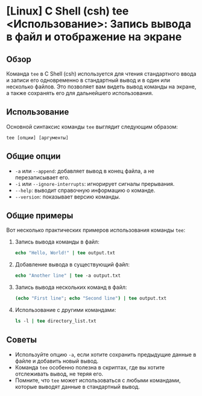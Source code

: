 # [Linux] C Shell (csh) tee <Использование>: Запись вывода в файл и отображение на экране

## Обзор
Команда `tee` в C Shell (csh) используется для чтения стандартного ввода и записи его одновременно в стандартный вывод и в один или несколько файлов. Это позволяет вам видеть вывод команды на экране, а также сохранять его для дальнейшего использования.

## Использование
Основной синтаксис команды `tee` выглядит следующим образом:

```
tee [опции] [аргументы]
```

## Общие опции
- `-a` или `--append`: добавляет вывод в конец файла, а не перезаписывает его.
- `-i` или `--ignore-interrupts`: игнорирует сигналы прерывания.
- `--help`: выводит справочную информацию о команде.
- `--version`: показывает версию команды.

## Общие примеры
Вот несколько практических примеров использования команды `tee`:

1. Запись вывода команды в файл:
   ```csh
   echo "Hello, World!" | tee output.txt
   ```

2. Добавление вывода в существующий файл:
   ```csh
   echo "Another line" | tee -a output.txt
   ```

3. Запись вывода нескольких команд в файл:
   ```csh
   (echo "First line"; echo "Second line") | tee output.txt
   ```

4. Использование с другими командами:
   ```csh
   ls -l | tee directory_list.txt
   ```

## Советы
- Используйте опцию `-a`, если хотите сохранить предыдущие данные в файле и добавить новый вывод.
- Команда `tee` особенно полезна в скриптах, где вы хотите отслеживать вывод, не теряя его.
- Помните, что `tee` может использоваться с любыми командами, которые выводят данные в стандартный вывод.